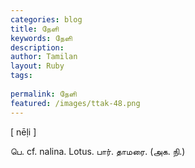 ```yaml
---
categories: blog
title: நேளி
keywords: நேளி
description: 
author: Tamilan
layout: Ruby
tags: 
 
permalink: நேளி
featured: /images/ttak-48.png
---
```

  
[ nēḷi ]  
  
பெ. cf. nalina. Lotus. பார். தாமரை. (அக. நி.)
